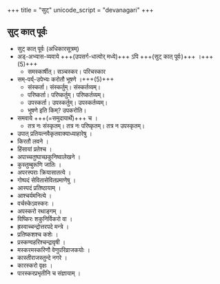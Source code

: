 +++
title = "सुट्"
unicode_script = "devanagari"
+++

## सुट् कात्‌ पूर्वः
- सुट् कात्‌ पूर्वः (अधिकारसूत्रम्)
- अड्-अभ्यास-व्यवाये +++(उपसर्ग-धात्वोर् मध्ये)+++ ऽपि +++(सुट् कात् पूर्वः)+++ ।+++(5)+++
  -  समस्कार्षीत्। सञ्चस्कर। परिचस्कार
- सम्-पर्य्-उपेभ्यः करोतौ भूषणे ।+++(5)+++
  - संस्कर्ता। संस्कर्तुम्। संस्कर्तव्यम्।
  - परिष्कर्ता। परिष्कर्तुम्। परिष्कर्तव्यम्।
  - उपस्कर्ता। उपस्कर्तुम्। उपस्कर्तव्यम्।
  - भूषणे इति किम्? उपकरोति।
- समवाये +++(=समुदायार्थे)+++ च ।
  - तत्र नः संस्कृतम्। तत्र नः परिष्कृतम्। तत्र न उपस्कृतम्।
- उपात्‌ प्रतियत्नवैकृतवाक्याध्याहारेषु ।
- किरतौ लवने ।
- हिंसायां प्रतेश्च ।
- अपाच्चतुष्पाच्छकुनिष्वालेखने ।
- कुस्तुम्बुरूणि जातिः ।
- अपरस्पराः क्रियासातत्ये ।
- गोष्पदं सेवितासेवितप्रमाणेषु ।
- आस्पदं प्रतिष्ठायाम्‌ ।
- आश्चर्यमनित्ये ।
- वर्चस्केऽवस्करः ।
- अपस्करो रथाङ्गम् ।
- विष्किरः शकुनिर्विकरो वा ।
- ह्रस्वाच्चन्द्रोत्तरपदे मन्त्रे ।
- प्रतिष्कशश्च कशेः ।
- प्रस्कण्वहरिश्चन्द्रावृषी ।
- मस्करमस्करिणौ वेणुपरिव्राजकयोः ।
- कास्तीराजस्तुन्दे नगरे ।
- कारस्करो वृक्षः ।
- पारस्करप्रभृतीनि च संज्ञायाम् ।